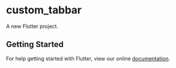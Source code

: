 # custom_tabbar

A new Flutter project.

## Getting Started

For help getting started with Flutter, view our online
[documentation](https://flutter.io/).
